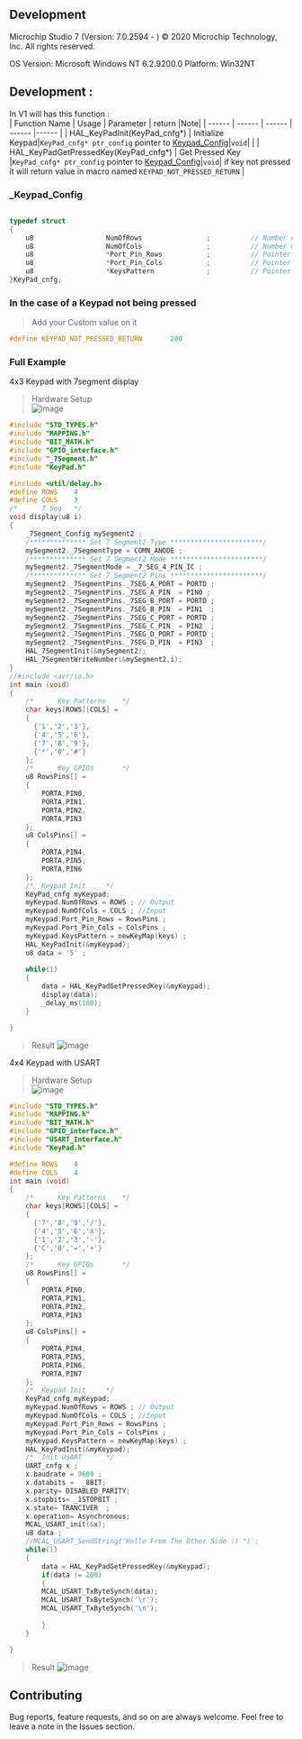 ## Development
Microchip Studio 7 (Version: 7.0.2594 - )
© 2020 Microchip Technology, Inc.
All rights reserved.


OS Version: Microsoft Windows NT 6.2.9200.0
Platform: Win32NT

## Development :  
In V1 will has this function :  
| Function Name | Usage |  Parameter | return |Note|
| ------ | ------ |  ------ |  ------ |------ |
| HAL_KeyPadInit(KeyPad_cnfg*)  | Initialize Keypad|`KeyPad_cnfg* ptr_config` pointer to <a href="#_Keypad_Config">Keypad_Config</a>|`void`| |
| HAL_KeyPadGetPressedKey(KeyPad_cnfg*)  | Get Pressed Key |`KeyPad_cnfg* ptr_config` pointer to <a href="#_Keypad_Config">Keypad_Config</a>|`void`| if key not pressed it will return value in macro named `KEYPAD_NOT_PRESSED_RETURN` |





### _Keypad_Config
```c

typedef struct 
{
    u8                  NumOfRows                ;          // Number of Rows in KeyPad - Configured as Output
    u8                  NumOfCols                ;          // Number of Columns in KeyPad - Configured as Input-PullUp
    u8                  *Port_Pin_Rows           ;          // Pointer to 1D Array Hold Rows Ports/Pins - like u8 arr[] = {PORTA,PIN0,PORTB,PIN1,....}
    u8                  *Port_Pin_Cols           ;          // Pointer to 1D Array Hold Columns Ports/Pins - like u8 arr[] = {PORTA,PIN0,PORTB,PIN1,....}
    u8                  *KeysPattern             ;          // Pointer to 2D Array Hold Patterns on KeyPad and pass it using keyword newKeyMap(arrName)
}KeyPad_cnfg; 

```


### In the case of a Keypad not being pressed 
> Add your Custom value on it
```c
#define KEYPAD_NOT_PRESSED_RETURN       200
```


### Full Example  
4x3 Keypad with 7segment display
> Hardware Setup  
![image](https://drive.google.com/uc?export=download&id=1WieKN6lzhM08tLEJCQ5hxK04rSSWHE0Z)
```c
#include "STD_TYPES.h"
#include "MAPPING.h"
#include "BIT_MATH.h"
#include "GPIO_interface.h"
#include "_7Segment.h"
#include "KeyPad.h"

#include <util/delay.h>
#define ROWS	4
#define COLS	3
/*		7 Seg	*/
void display(u8 i)
{
	_7Segment_Config mySegment2 ; 
	/************** Set 7 Segment2 Type ***********************/
	mySegment2._7SegmentType = COMN_ANODE ; 
	/************** Set 7 Segment2 Mode ***********************/
	mySegment2._7SegmentMode = _7_SEG_4_PIN_IC ;
	/************** Set 7 Segment2 Pins ***********************/
	mySegment2._7SegmentPins._7SEG_A_PORT = PORTD ;
	mySegment2._7SegmentPins._7SEG_A_PIN  = PIN0 ;
	mySegment2._7SegmentPins._7SEG_B_PORT = PORTD ; 
	mySegment2._7SegmentPins._7SEG_B_PIN  = PIN1  ;
	mySegment2._7SegmentPins._7SEG_C_PORT = PORTD ; 
	mySegment2._7SegmentPins._7SEG_C_PIN  = PIN2  ;
	mySegment2._7SegmentPins._7SEG_D_PORT = PORTD ; 
	mySegment2._7SegmentPins._7SEG_D_PIN  = PIN3  ;
	HAL_7SegmentInit(&mySegment2);	
	HAL_7SegmentWriteNumber(&mySegment2,i);
}
//#include <avr/io.h>
int main (void)
{
	/*		Key Patterns	*/
	char keys[ROWS][COLS] = 
	{
	  {'1','2','3'},
	  {'4','5','6'},
	  {'7','8','9'},
	  {'*','0','#'}
	};
	/*		Key GPIOs		*/
	u8 RowsPins[] =
	{
		PORTA,PIN0, 
		PORTA,PIN1,
		PORTA,PIN2,
		PORTA,PIN3
	}; 
	u8 ColsPins[] = 
	{
		PORTA,PIN4, 
		PORTA,PIN5,
		PORTA,PIN6	
	};
	/*	Keypad Init		*/
	KeyPad_cnfg myKeypad; 
	myKeypad.NumOfRows = ROWS ;	// Output
	myKeypad.NumOfCols = COLS ;	//Input
	myKeypad.Port_Pin_Rows = RowsPins ;
	myKeypad.Port_Pin_Cols = ColsPins ;
	myKeypad.KeysPattern = newKeyMap(keys) ;
	HAL_KeyPadInit(&myKeypad);
	u8 data = '5' ;	
	
	while(1)
	{
		data = HAL_KeyPadGetPressedKey(&myKeypad); 
		display(data);
		_delay_ms(100); 
	}

}

```
> Result
![image](https://drive.google.com/uc?export=download&id=1w2uKt1u1DzxXH_IBrsdZ0jdf5TTZOzgm)

4x4 Keypad with USART
> Hardware Setup  
![image](https://drive.google.com/uc?export=download&id=1ChpMEMXg-zTMIMOhuXU1VjOBWbJ0i83z)
```c
#include "STD_TYPES.h"
#include "MAPPING.h"
#include "BIT_MATH.h"
#include "GPIO_interface.h"
#include "USART_Interface.h"
#include "KeyPad.h"

#define ROWS	4
#define COLS	4
int main (void)
{
	/*		Key Patterns	*/
	char keys[ROWS][COLS] = 
	{
	  {'7','8','9','/'},
	  {'4','5','6','X'},
	  {'1','2','3','-'},
	  {'C','0','=','+'}
	};
	/*		Key GPIOs		*/
	u8 RowsPins[] =
	{
		PORTA,PIN0, 
		PORTA,PIN1,
		PORTA,PIN2,
		PORTA,PIN3
	}; 
	u8 ColsPins[] = 
	{
		PORTA,PIN4, 
		PORTA,PIN5,
		PORTA,PIN6,
		PORTA,PIN7
	};
	/*	Keypad Init		*/
	KeyPad_cnfg myKeypad; 
	myKeypad.NumOfRows = ROWS ;	// Output
	myKeypad.NumOfCols = COLS ;	//Input
	myKeypad.Port_Pin_Rows = RowsPins ;
	myKeypad.Port_Pin_Cols = ColsPins ;
	myKeypad.KeysPattern = newKeyMap(keys) ;
	HAL_KeyPadInit(&myKeypad);
	/*	Init USART		*/
	UART_cnfg x ; 	
	x.baudrate = 9600 ;
	x.databits =  _8BIT;
	x.parity= DISABLED_PARITY;
	x.stopbits= _1STOPBIT ;
	x.state= TRANCIVER  ;
	x.operation= Asynchronous;
	MCAL_USART_init(&x);
	u8 data ; 
	//MCAL_USART_SendString("Hello From The Other Side :) ") ; 
	while(1)
	{
		data = HAL_KeyPadGetPressedKey(&myKeypad); 
		if(data != 200)
		{
		MCAL_USART_TxByteSynch(data);
		MCAL_USART_TxByteSynch('\r');
		MCAL_USART_TxByteSynch('\n');
		
		}
	}

}

```
> Result
![image](https://drive.google.com/uc?export=download&id=133_tjJQoxZNKT3fDR6i86X25gHNihdXO)


## Contributing  
Bug reports, feature requests, and so on are always welcome. Feel free to leave a note in the Issues section.

